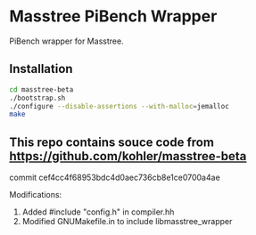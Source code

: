 # Masstree PiBench Wrapper

PiBench wrapper for Masstree.

## Installation
```bash
cd masstree-beta 
./bootstrap.sh    
./configure --disable-assertions --with-malloc=jemalloc
make
```


## This repo contains souce code from https://github.com/kohler/masstree-beta 

commit cef4cc4f68953bdc4d0aec736cb8e1ce0700a4ae

Modifications:
1. Added #include "config.h" in compiler.hh 
2. Modified GNUMakefile.in to include libmasstree_wrapper
